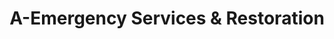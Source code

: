 ---
title: "A-Emergency Services & Restoration"
url: /chicago/a-emergency-services-und-restoration/
shop: Baustoffe
---